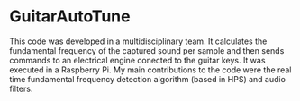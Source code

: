 # GuitarAutoTune

This code was developed in a multidisciplinary team. It calculates the fundamental frequency of the captured sound per sample and then sends commands to an electrical engine conected to the guitar keys. It was executed in a Raspberry Pi. My main contributions to the code were the real time fundamental frequency detection algorithm (based in HPS) and audio filters.
